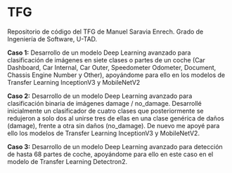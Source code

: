 # TFG
Repositorio de código del TFG de Manuel Saravia Enrech.
Grado de Ingeniería de Software, U-TAD.

**Caso 1:**
Desarrollo de un modelo Deep Learning avanzado para clasificación de imágenes en siete clases o partes de un coche (Car Dashboard, Car Internal, Car Outer, Speedometer Odometer, Document, Chassis Engine Number y Other), apoyándome para ello en los modelos de Transfer Learning InceptionV3 y MobileNetV2

**Caso 2:**
Desarrollo de un modelo Deep Learning avanzado para clasificación binaria de imágenes damage / no_damage. Desarrollé inicialmente un clasificador de cuatro clases que posteriormente se redujeron a solo dos al unirse tres de ellas en una clase genérica de daños (damage), frente a otra sin daños (no_damage). De nuevo me apoyé para ello los modelos de Transfer Learning InceptionV3 y MobileNetV2.

**Caso 3:**
Desarrollo de un modelo Deep Learning avanzado para detección de hasta 68 partes de coche, apoyándome para ello en este caso en el modelo de Transfer Learning Detectron2.

